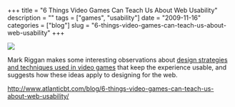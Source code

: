 +++
title = "6 Things Video Games Can Teach Us About Web Usability"
description = ""
tags = ["games", "usability"]
date = "2009-11-16"
categories = ["blog"]
slug = "6-things-video-games-can-teach-us-about-web-usability"
+++



  <div class="notebook-screenshot"><a href="http://www.atlanticbt.com/blog/6-things-video-games-can-teach-us-about-web-usability/"><img src="http://media.konigi.com/bluga/wt4b0176edbc402_large.jpg"/></a></div><p>Mark Riggan makes some interesting observations about <a href="http://www.atlanticbt.com/blog/6-things-video-games-can-teach-us-about-web-usability/">design strategies and techniques used in video games</a> that keep the experience usable, and suggests how these ideas apply to designing for the web.</p>

    
  <a href="http://www.atlanticbt.com/blog/6-things-video-games-can-teach-us-about-web-usability/">http://www.atlanticbt.com/blog/6-things-video-games-can-teach-us-about-web-usability/</a>
